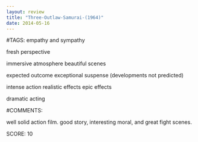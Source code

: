 ```yaml
---
layout: review
title: "Three-Outlaw-Samurai-(1964)"
date: 2014-05-16
---
```


#TAGS:
empathy and sympathy

fresh perspective

immersive atmosphere
beautiful scenes

expected outcome
exceptional suspense (developments not predicted)

intense action
realistic effects
epic effects

dramatic acting

#COMMENTS:

well solid action film. good story, interesting moral, and great fight scenes.




SCORE:
10
